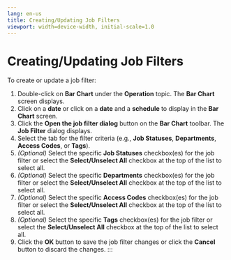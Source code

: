 ```yaml
---
lang: en-us
title: Creating/Updating Job Filters
viewport: width=device-width, initial-scale=1.0
---
```


#  Creating/Updating Job Filters

To create or update a job filter:

1.  Double-click on **Bar Chart** under the **Operation** topic. The
    **Bar Chart** screen displays.
2.  Click on a **date** or click on a **date** and a **schedule** to
    display in the **Bar Chart** screen.
3.  Click the **Open the job filter dialog** button on the **Bar Chart**
    toolbar. The **Job Filter** dialog displays.
4.  Select the tab for the filter criteria (e.g., **Job Statuses**,
    **Departments**, **Access Codes**, or **Tags**).
5.  *(Optional)* Select the specific **Job Statuses**
    checkbox(es) for the job filter or select the **Select/Unselect
    All** checkbox at the top of the list to select all.
6.  *(Optional)* Select the specific **Departments**
    checkbox(es) for the job filter or select the **Select/Unselect
    All** checkbox at the top of the list to select all.
7.  *(Optional)* Select the specific **Access Codes**
    checkbox(es) for the job filter or select the **Select/Unselect
    All** checkbox at the top of the list to select all.
8.  *(Optional)* Select the specific **Tags**
    checkbox(es) for the job filter or select the **Select/Unselect
    All** checkbox at the top of the list to select all.
9.  Click the **OK** button to save the job filter changes or click the
    **Cancel** button to discard the changes.
:::

 

